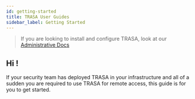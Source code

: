 ```yaml
---
id: getting-started
title: TRASA User Guides
sidebar_label: Getting Started
---
```


> If you are looking to install and configure TRASA, look at our [Administrative  Docs](https://www.trasa.io/docs/ "Administrative Docs")

## Hi !

If your security team has deployed TRASA in your infrastructure and all of a sudden you are required to use TRASA for remote access, this guide is for you to get started.

